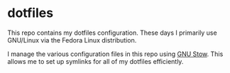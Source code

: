 # dotfiles

This repo contains my dotfiles configuration. These days I primarily use GNU/Linux via the Fedora Linux distribution.

I manage the various configuration files in this repo using <a href="https://www.gnu.org/software/stow/">GNU Stow</a>. This allows me to set up symlinks for all of my dotfiles efficiently.

